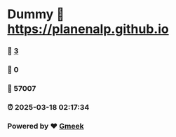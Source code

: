 # Dummy :link: https://planenalp.github.io 
### :page_facing_up: [3](https://planenalp.github.io/tag.html) 
### :speech_balloon: 0 
### :hibiscus: 57007 
### :alarm_clock: 2025-03-18 02:17:34 
### Powered by :heart: [Gmeek](https://github.com/Meekdai/Gmeek)
